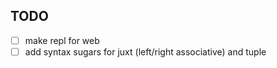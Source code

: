 ## TODO

- [ ] make repl for web
- [ ] add syntax sugars for juxt (left/right associative) and tuple